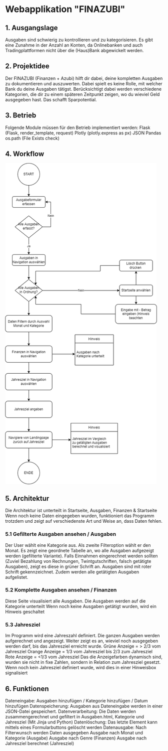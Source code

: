 <h1>Webapplikation "FINAZUBI"</h1>
<h2>1. Ausgangslage</h2>
Ausgaben sind schwierig zu kontrollieren und zu kategorisieren. Es gibt eine Zunahme in der Anzahl an Konten, da 
Onlinebanken und auch Tradingplattformen nicht über die (Haus)Bank abgewickelt werden. 


<h2>2. Projektidee </h2>
Der FINAZUBI (Finanzen + Azubi) hilft dir dabei, deine kompletten Ausgaben zu dokumentieren und auszuwerten. 
Dabei spielt es keine Rolle, mit welcher Bank du deine Ausgaben tätigst. Berücksichtigt dabei werden verschiedene
Kategorien, die dir zu einem späteren Zeitpunkt zeigen, wo du wieviel Geld ausgegeben hast. Das schafft Sparpotential.


<h2>3. Betrieb</h2>
Folgende Module müssen für den Betrieb implementiert werden:
Flask (Flask, render_template, request)
Plotly (plotly.express as px)
JSON
Pandas
os.path (File Exists check)

<h2>4. Workflow</h2>

![](templates/Flowchart_FINAZUBI.png)

<h2>5. Architektur</h2>
Die Architektur ist unterteilt in Startseite, Ausgaben, Finanzen & Startseite
Wenn noch keine Daten eingegeben wurden, funktioniert das Programm trotzdem
und zeigt auf verschiedenste Art und Weise an, dass Daten fehlen.

<h3>5.1 Gefilterte Ausgaben ansehen / Ausgaben </h3>
Der User wählt eine Kategorie aus. Als zweite Filteroption wählt er den Monat.
Es zeigt eine geordnete Tabelle an, wo alle Ausgaben aufgezeigt werden (gefilterte Variante).
Falls Einnahmen eingerechnet werden sollten (Zuviel Bezahlung von Rechnungen, Twintgutschriften, falsch getätigte Ausgaben), 
zeigt es diese in grüner Schrift an. Ausgaben sind mit roter Schrift gekennzeichnet.
Zudem werden alle getätigten Ausgaben aufgelistet.


<h3>5.2 Komplette Ausgaben ansehen / Finanzen </h3>
Diese Seite visualisiert alle Ausgaben. Die Ausgaben werden auf die Kategorie unterteilt
Wenn noch keine Ausgaben getätigt wurden, wird ein Hinweis geschaltet 


<h3>5.3 Jahresziel</h3>
Im Programm wird eine Jahreszahl definiert. Die ganzen Ausgaben werden aufgerechnet und angezeigt. 
Weiter zeigt es an, wieviel noch ausgegeben werden darf, bis das Jahresziel erreicht wurde.
Grüne Anzeige =  > 2/3 vom Jahresziel
Orange Anzeige = 1/3 vom Jahresziel bis 2/3 zum Jahresziel
Rote Anzeige = <1/3 vom Jahresziel
Das die Anzeigefarben dynamisch sind, wurden sie nicht in fixe Zahlen, sondern in Relation zum Jahresziel gesetzt.
Wenn noch kein Jahresziel definiert wurde, wird dies in einer Hinweisbox signalisiert


<h2>6. Funktionen</h2>
Dateneingabe: Ausgaben hinzufügen / Kategorie hinzufügen / Datum hinzufügen
Datenspeicherung: Ausgaben aus Dateneingabe werden in einer JSON-Datei gespeichert.
Datenverarbeitung: Die Daten werden zusammengerechnet und gefiltert in Ausgaben.html, Kategorie und Jahresziel (Mit Jinja und Python)
Datenlöschung: Das letzte Element kann mittels eines Formularbuttons gelöscht werden
Datenausgabe: Nach Filterwunsch werden Daten ausgegeben
    Ausgabe nach Monat und Kategorie (Ausgabe)
    Ausgabe nach Genre (Finanzen)
    Ausgabe nach Jahresziel berechnet (Jahresziel)